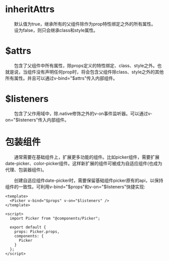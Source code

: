 # inheritAttrs
&emsp;&emsp;默认值为true，继承所有的父组件除作为prop特性绑定之外的所有属性。
<br />
&emsp;&emsp;设为false，则只会继承class和style属性。

# $attrs
&emsp;&emsp;包含了父组件中所有属性，除props定义的特性绑定、class、style之外。也就是说，当组件没有声明任何prop时，将会包含父组件除class、style之外的其他所有属性。并且可以通过v-bind="$attrs"传入内部组件。

# $listeners
&emsp;&emsp;包含了父作用域中，除.native修饰之外的v-on事件监听器。可以通过v-on="$listeners"传入内部组件。

# 包装组件
&emsp;&emsp;通常需要在基础组件上，扩展更多功能的组件。比如picker组件，需要扩展date-picker、color-picker组件。这样新扩展的组件可被成为自适应组件(也成为代理、包装器组件)。

&emsp;&emsp;创建自适应组件date-picker时，需要保留基础组件picker原有的api，以保持组件的一致性。可利用v-bind="$props"和v-on="$listeners"快捷实现:

```
<template>
  <Picker v-bind="$props" v-on="$listeners" />
</template>

<script>
  import Picker from "@components/Picker";

  export default {
    props: Picker.props,
    components: {
      Picker
    }
  };
</script>
```

